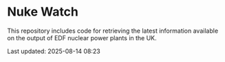 # Nuke Watch

This repository includes code for retrieving the latest information available on the output of EDF nuclear power plants in the UK.

Last updated: 2025-08-14 08:23